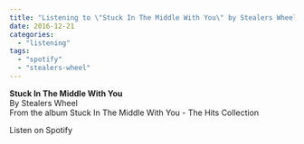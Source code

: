 ```yaml
---
title: "Listening to \"Stuck In The Middle With You\" by Stealers Wheel"
date: 2016-12-21
categories: 
  - "listening"
tags: 
  - "spotify"
  - "stealers-wheel"
---
```


  
  
**Stuck In The Middle With You**  
By Stealers Wheel  
From the album Stuck In The Middle With You - The Hits Collection  
  
Listen on Spotify
